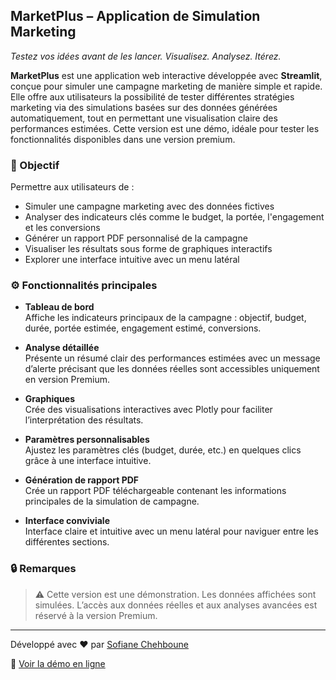 ## MarketPlus – Application de Simulation Marketing

*Testez vos idées avant de les lancer. Visualisez. Analysez. Itérez.*

**MarketPlus** est une application web interactive développée avec **Streamlit**, conçue pour simuler une campagne marketing de manière simple et rapide. Elle offre aux utilisateurs la possibilité de tester différentes stratégies marketing via des simulations basées sur des données générées automatiquement, tout en permettant une visualisation claire des performances estimées. Cette version est une démo, idéale pour tester les fonctionnalités disponibles dans une version premium.

### 🎯 Objectif

Permettre aux utilisateurs de :
- Simuler une campagne marketing avec des données fictives
- Analyser des indicateurs clés comme le budget, la portée, l'engagement et les conversions
- Générer un rapport PDF personnalisé de la campagne
- Visualiser les résultats sous forme de graphiques interactifs
- Explorer une interface intuitive avec un menu latéral

### ⚙️ Fonctionnalités principales

- **Tableau de bord**  
  Affiche les indicateurs principaux de la campagne : objectif, budget, durée, portée estimée, engagement estimé, conversions.

- **Analyse détaillée**  
  Présente un résumé clair des performances estimées avec un message d’alerte précisant que les données réelles sont accessibles uniquement en version Premium.

- **Graphiques**  
  Crée des visualisations interactives avec Plotly pour faciliter l’interprétation des résultats.

- **Paramètres personnalisables**  
  Ajustez les paramètres clés (budget, durée, etc.) en quelques clics grâce à une interface intuitive.

- **Génération de rapport PDF**  
  Crée un rapport PDF téléchargeable contenant les informations principales de la simulation de campagne.

- **Interface conviviale**  
  Interface claire et intuitive avec un menu latéral pour naviguer entre les différentes sections.

### 🔒 Remarques

> ⚠️ Cette version est une démonstration. Les données affichées sont simulées. L’accès aux données réelles et aux analyses avancées est réservé à la version Premium.

---

Développé avec ❤️ par [Sofiane Chehboune](https://www.linkedin.com/in/sofiane-chehboune-5b243766/)

🔗 [Voir la démo en ligne](https://marketplus-demo-7zdpybr5z6tyghlsnanjvj.streamlit.app/)
